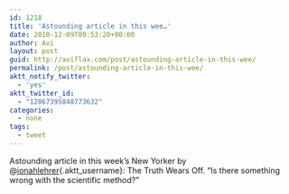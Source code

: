 ```yaml
---
id: 1218
title: 'Astounding article in this wee…'
date: 2010-12-09T09:53:20+00:00
author: Avi
layout: post
guid: http://aviflax.com/post/astounding-article-in-this-wee/
permalink: /post/astounding-article-in-this-wee/
aktt_notify_twitter:
  - 'yes'
aktt_twitter_id:
  - "12867395848773632"
categories:
  - none
tags:
  - tweet
---
```

Astounding article in this week’s New Yorker by @[jonahlehrer](http://twitter.com/jonahlehrer){.aktt_username}: The Truth Wears Off. “Is there something wrong with the scientific method?”